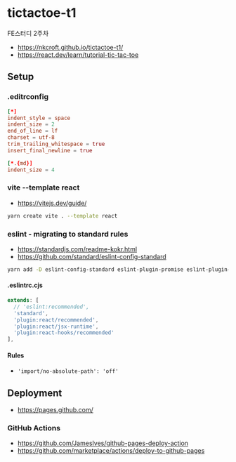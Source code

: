 # tictactoe-t1

FE스터디 2주차

* <https://nkcroft.github.io/tictactoe-t1/>
* <https://react.dev/learn/tutorial-tic-tac-toe>

## Setup

### .editrconfig

```conf
[*]
indent_style = space
indent_size = 2
end_of_line = lf
charset = utf-8
trim_trailing_whitespace = true
insert_final_newline = true

[*.{md}]
indent_size = 4
```

### vite --template react

* <https://vitejs.dev/guide/>

```sh
yarn create vite . --template react
```

### eslint - migrating to standard rules

* <https://standardjs.com/readme-kokr.html>
* <https://github.com/standard/eslint-config-standard>

```sh
yarn add -D eslint-config-standard eslint-plugin-promise eslint-plugin-import eslint-plugin-n
```

#### .eslintrc.cjs

```js
extends: [
  // 'eslint:recommended',
  'standard',
  'plugin:react/recommended',
  'plugin:react/jsx-runtime',
  'plugin:react-hooks/recommended'
],
```

#### Rules

* `'import/no-absolute-path': 'off'`

## Deployment

* <https://pages.github.com/>

### GitHub Actions

* <https://github.com/JamesIves/github-pages-deploy-action>
* <https://github.com/marketplace/actions/deploy-to-github-pages>

